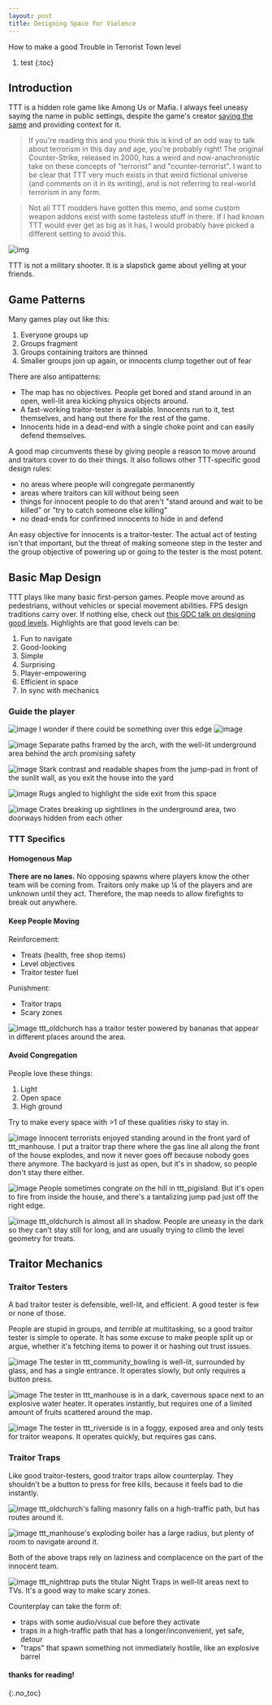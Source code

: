 ```yaml
---
layout: post
title: Designing Space for Violence
---
```


How to make a good Trouble in Terrorist Town level

1. test
{:toc}

## Introduction

TTT is a hidden role game like Among Us or Mafia. I always feel uneasy saying the name in public settings, despite the game's creator [saying the same](https://www.troubleinterroristtown.com/about/history/) and providing context for it.

> If you're reading this and you think this is kind of an odd way to talk about terrorism in this day and age, you're probably right! The original Counter-Strike, released in 2000, has a weird and now-anachronistic take on these concepts of "terrorist" and "counter-terrorist". I want to be clear that TTT very much exists in that weird fictional universe (and comments on it in its writing), and is not referring to real-world terrorism in any form.

> Not all TTT modders have gotten this memo, and some custom weapon addons exist with some tasteless stuff in there. If I had known TTT would ever get as big as it has, I would probably have picked a different setting to avoid this.

![img](https://user-images.githubusercontent.com/11641991/181175564-c2b94ac3-ded6-4d67-a193-3c70c770a9a2.png)

TTT is not a military shooter. It is a slapstick game about yelling at your friends.

## Game Patterns

Many games play out like this:

1. Everyone groups up
2. Groups fragment
3. Groups containing traitors are thinned
4. Smaller groups join up again, or innocents clump together out of fear

There are also antipatterns:

- The map has no objectives. People get bored and stand around in an open, well-lit area kicking physics objects around.
- A fast-working traitor-tester is available. Innocents run to it, test themselves, and hang out there for the rest of the game.
- Innocents hide in a dead-end with a single choke point and can easily defend themselves.

A good map circumvents these by giving people a reason to move around and traitors cover to do their things. It also follows other TTT-specific good design rules:
- no areas where people will congregate permanently
- areas where traitors can kill without being seen
- things for innocent people to do that aren't "stand around and wait to be killed" or "try to catch someone else killing"
- no dead-ends for confirmed innocents to hide in and defend

An easy objective for innocents is a traitor-tester. The actual act of testing isn't that important, but the threat of making someone step in the tester and the group objective of powering up or going to the tester is the most potent.

## Basic Map Design

TTT plays like many basic first-person games. People move around as pedestrians, without vehicles or special movement abilities. FPS design traditions carry over.
If nothing else, check out [this GDC talk on designing good levels](https://www.youtube.com/watch?v=iNEe3KhMvXM). Highlights are that good levels can be:
1. Fun to navigate
2. Good-looking
3. Simple
4. Surprising
5. Player-empowering
6. Efficient in space
7. In sync with mechanics

### Guide the player

![image](https://user-images.githubusercontent.com/11641991/181401375-9b1372f3-4db7-4a5e-b18a-d28db55e8326.png)
I wonder if there could be something over this edge ![image](https://cdn.discordapp.com/emojis/817143591217922059.webp?size=32&quality=lossless)

![image](https://user-images.githubusercontent.com/11641991/181401598-980f3c74-144c-4c61-8820-ce7cd52bbb58.png)
Separate paths framed by the arch, with the well-lit underground area behind the arch promising safety

![image](https://user-images.githubusercontent.com/11641991/181401680-8d40615d-49de-497d-b390-5265283ee177.png)
Stark contrast and readable shapes from the jump-pad in front of the sunlit wall, as you exit the house into the yard

![image](https://user-images.githubusercontent.com/11641991/181401857-950a4b96-75c9-4e71-a2f9-fef782fd39cf.png)
Rugs angled to highlight the side exit from this space

![image](https://user-images.githubusercontent.com/11641991/181401970-af518b7e-b5e6-4abd-b9da-afac4152f7ea.png)
Crates breaking up sightlines in the underground area, two doorways hidden from each other

### TTT Specifics

#### Homogenous Map

**There are no lanes.** No opposing spawns where players know the other team will be coming from. Traitors only make up ¼ of the players and are unknown until they act. Therefore, the map needs to allow firefights to break out anywhere.

#### Keep People Moving

Reinforcement:
- Treats (health, free shop items)
- Level objectives
- Traitor tester fuel

Punishment:
- Traitor traps
- Scary zones

![image](https://user-images.githubusercontent.com/11641991/181392999-c80bacf4-9a93-4020-9c71-77e8ed94a5aa.png)
ttt_oldchurch has a traitor tester powered by bananas that appear in different places around the area.

#### Avoid Congregation

People love these things:
1. Light
2. Open space
3. High ground

Try to make every space with >1 of these qualities risky to stay in.

![image](https://user-images.githubusercontent.com/11641991/181200447-be10a473-12ee-45fa-8d72-ca50e34ca433.png)
Innocent terrorists enjoyed standing around in the front yard of ttt_manhouse. I put a traitor trap there where the gas line all along the front of the house explodes, and now it never goes off because nobody goes there anymore. The backyard is just as open, but it's in shadow, so people don't stay there either.

![image](https://user-images.githubusercontent.com/11641991/181200915-65049423-36de-4bad-be20-7fcde107c1e7.png)
People sometimes congrate on the hill in ttt_pigisland. But it's open to fire from inside the house, and there's a tantalizing jump pad just off the right edge.

![image](https://user-images.githubusercontent.com/11641991/181202144-c9a37eb1-7aa8-4ff3-853e-58c11845c70d.png)
ttt_oldchurch is almost all in shadow. People are uneasy in the dark so they can't stay still for long, and are usually trying to climb  the level geometry for treats.

## Traitor Mechanics

### Traitor Testers

A bad traitor tester is defensible, well-lit, and efficient. A good tester is few or none of those.

People are stupid in groups, and _terrible_ at multitasking, so a good traitor tester is simple to operate. It has some excuse to make people split up or argue, whether it's fetching items to power it or hashing out trust issues.

![image](https://user-images.githubusercontent.com/11641991/181189954-ebcdd160-78c2-47b3-9bbc-90838897bfe4.png)
The tester in ttt_community_bowling is well-lit, surrounded by glass, and has a single entrance. It operates slowly, but only requires a button press.

![image](https://user-images.githubusercontent.com/11641991/181189690-f1d19113-96df-44de-892c-d7e2ae91df09.png)
The tester in ttt_manhouse is in a dark, cavernous space next to an explosive water heater. It operates instantly, but requires one of a limited amount of fruits scattered around the map.

![image](https://user-images.githubusercontent.com/11641991/181191883-a7141f2f-2899-4fe9-96d0-c177e66c7469.png)
The tester in ttt_riverside is in a foggy, exposed area and only tests for traitor weapons. It operates quickly, but requires gas cans.

### Traitor Traps

Like good traitor-testers, good traitor traps allow counterplay. They shouldn't be a button to press for free kills, because it feels bad to die instantly. 

![image](https://user-images.githubusercontent.com/11641991/181398411-c32adfec-9ac8-4550-b3c1-cad25fd086be.png)
ttt_oldchurch's falling masonry falls on a high-traffic path, but has routes around it.

![image](https://user-images.githubusercontent.com/11641991/181398666-a8be3818-8808-49aa-bed9-14368f5f8bfe.png)
ttt_manhouse's exploding boiler has a large radius, but plenty of room to navigate around it. 

Both of the above traps rely on laziness and complacence on the part of the innocent team.

![image](https://user-images.githubusercontent.com/11641991/181399329-bc5e0815-9888-4bfa-b7cf-f1aa20d6b472.png)
ttt_nighttrap puts the titular Night Traps in well-lit areas next to TVs. It's a good way to make scary zones.

Counterplay can take the form of:
- traps with some audio/visual cue before they activate
- traps in a high-traffic path that has a longer/inconvenient, yet safe, detour
- "traps" that spawn something not immediately hostile, like an explosive barrel

#### thanks for reading! 
{:.no_toc}
